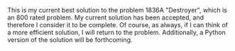 This is my current best solution to the problem 1836A "Destroyer", which is an 800 rated problem. My current solution has been accepted, and therefore I consider it to be complete. Of course, as always, if I can think of a more efficient solution, I will return to the problem. Additionally, a Python version of the solution will be forthcoming.